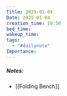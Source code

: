 ```yaml
---
Title: 2025-01-04
Date: 2025-01-04
creation_time: 19:50
bed_time: 
wakeup_time: 
tags:
  - "#dailynote"
Importance:
---
```

##### Notes:
- [[Folding Bench]]